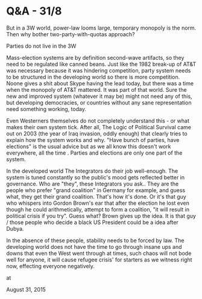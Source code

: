 # Q&A - 31/8
But in a 3W world, power-law looms large, temporary monopoly is the norm. Then why bother two-party-with-quotas approach?

Parties do not live in the 3W

Mass-election systems are by definition second-wave artifacts, so they need to be regulated like canned beans. Just like the 1982 break-up of AT&T was necessary because it was hindering competition, party system needs to be structured in the developing world so there is more competition. Noone gives a shit about Skype having the lead today, but there was a time when the monopoly of AT&T mattered. It was part of that world. Sure the new and improved system (whatever it may be) might not need any of this, but developing democracies, or countries without any sane representation need something working, today.

Even Westerners themselves do not completely understand this - or what makes their own system tick. After all, The Logic of Political Survival came out on 2003 (the year of Iraq invasion, oddly enough) that clearly tries to explain how the system works and why. "Have bunch of parties, have elections" is the usual advice but as we all know this doesn't work everywhere, all the time . Parties and elections are only one part of the system.

In the developed world The Integrators do their job well-enough. The system is tuned constantly so the public's mood gets reflected better in governance. Who are "they", these Integrators you ask.. They are the people who prefer "grand coalition" in Germany for example, and guess what, they get their grand coalition. That's how it's done. Or it's that guy who whispers into Gordon Brown's ear that after the election he lost even though he could arithmetically, attempt to form a coalition, "it will result in political crisis if you try". Guess what? Brown gives up the idea. It is that guy / those people who decide a black US President could be a idea after Dubya.

In the absence of these people, stability needs to be forced by law. The developing world does not have the time to go through insane ups and downs that even the West went through at times, such chaos will not bode well for anyone, it will cause refugee crisis' for starters as we witness right now, effecting everyone negatively.








at

August 31, 2015















